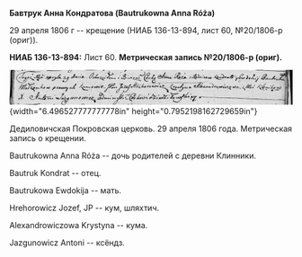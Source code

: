 **Бавтрук Анна Кондратова (Bautrukowna Anna Róża)**

29 апреля 1806 г -- крещение (НИАБ 136-13-894, лист 60, №20/1806-р
(ориг)).

**НИАБ 136-13-894:** Лист 60. **Метрическая запись №20/1806-р (ориг).**

![](./media/6b6556168be161342dd89478647d8dfa7d3f9429.png){width="6.496527777777778in"
height="0.7952198162729659in"}

Дедиловичская Покровская церковь. 29 апреля 1806 года. Метрическая
запись о крещении.

Bautrukowna Anna Róża -- дочь родителей с деревни Клинники.

Bautruk Kondrat -- отец.

Bautrukowa Ewdokija -- мать.

Hrehorowicz Jozef, JP -- кум, шляхтич.

Alexandrowiczowa Krystyna -- кума.

Jazgunowicz Antoni -- ксёндз.
